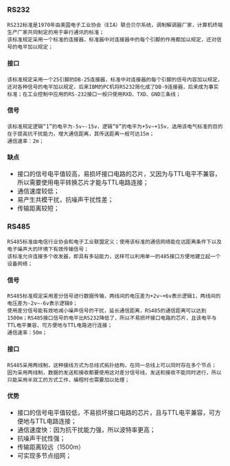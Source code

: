 ### RS232
	RS232标准是1970年由美国电子工业协会（EIA）联合贝尔系统，调制解调器厂家，计算机终端生产厂家共同制定的用于串行通讯的标准；
	该标准规定采用一个标准的连接器，标准器中对连接器中的每个引脚的作用都加以规定，还对信号的电平加以规定；

#### 接口
	该标准规定采用一个25引脚的DB-25连接器，标准中对连接器的每个引脚的信号内容加以规定，还对各种信号的电平加以规定，后来IBM的PC机将RS232简化成了DB-9连接器，后来成为事实标准；在工业控制中应用的RS-232接口一般只使用RXD、TXD、GND三条线；

#### 信号
	该标准规定逻辑“1”的电平为-5v~-15v，逻辑“0”的电平为+5v~+15v，选用该电气标准的目的在于提高抗干扰能力，增大通信距离，其传送距离一般可达15m；
	通信速率：2m；

#### 缺点
- 接口的信号电平值较高，易损坏接口电路的芯片，又因为与TTL电平不兼容，所以需要使用电平转换芯片才能与TTL电路连接；
- 通信速度较低；
- 易产生共模干扰，抗噪声干扰性差；
- 传输距离较短；


### RS485
	RS485标准由电信行业协会和电子工业联盟定义；使用该标准的通信网络能在远距离条件下以及电子噪声大的环境下有效传输信号；
	该标准允许连接多个收发器，即具有多站能力，这样可以利用单一的485接口方便地建立起一个设备网络；

#### 信号
	RS485标准规定采用差分信号进行数据传输，两线间的电压差为+2v~+6v表示逻辑1，两线间的电压差为-2v~-6v表示逻辑0；
	使用差分信号能有效地减小噪声信号的干扰，延长通信距离，RS485的通信距离可以达到1500m；RS485接口信号的电平比RS232降低了，所以不易损坏接口电路的芯片，且该电平与TTL电平兼容，可方便地与TTL电路进行连接； 
	通信速率：50m；

#### 接口
	RS485采用两线制，这种接线方式为总线式拓扑结构，在同一总线上可以同时存在多个节点；
	因为采用两线制，数据的发送和接收都要使用这对差分信号线，发送和接收不能同时进行，所以只能采用半双工的方式工作，编程时也需要加以处理；

#### 优势
- 接口的信号电平值较低，不易损坏接口电路的芯片，且与TTL电平兼容，可方便地与TTL电路连接；
- 通信速度快：因为抗干扰能力强，所以波特率更高；
- 抗噪声干扰性强；
- 传输距离较远（1500m）
- 可实现多节点组网；